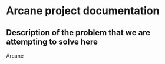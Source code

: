 # Arcane project documentation
## Description of the problem that we are attempting to solve here
Arcane
